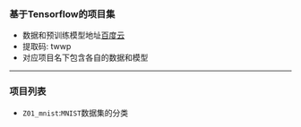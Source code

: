 ### 基于Tensorflow的项目集
- 数据和预训练模型地址[百度云](https://pan.baidu.com/s/1KmKw9nQlIj_l0O0d1nRFbg ) 
- 提取码: twwp  
- 对应项目名下包含各自的数据和模型
---

### 项目列表
- `Z01_mnist`:`MNIST`数据集的分类

